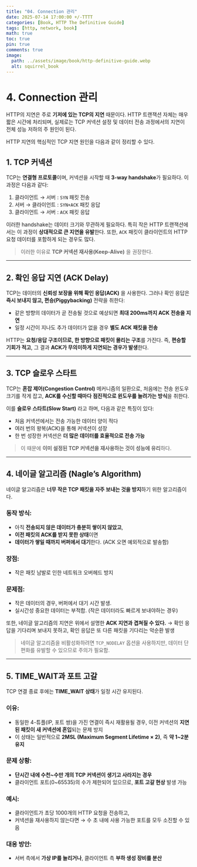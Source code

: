 ```yaml
---
title: "04. Connection 관리"
date: 2025-07-14 17:00:00 +/-TTTT
categories: [Book, HTTP The Definitive Guide]
tags: [http, network, book]
math: true
toc: true
pin: true
comments: true
image:
  path: ../assets/image/book/http-definitive-guide.webp
  alt: squirrel_book
---
```


# 4. Connection 관리

HTTP의 지연은 주로 **기저에 있는 TCP의 지연** 때문이다.
HTTP 트랜잭션 자체는 매우 짧은 시간에 처리되며, 실제로는 TCP 커넥션 설정 및 데이터 전송 과정에서의 지연이 전체 성능 저하의 주 원인이 된다.

HTTP 지연의 핵심적인 TCP 지연 원인을 다음과 같이 정리할 수 있다.

## 1. TCP 커넥션

TCP는 **연결형 프로토콜**이며, 커넥션을 시작할 때 **3-way handshake**가 필요하다.
이 과정은 다음과 같다:

1. 클라이언트 → 서버 : `SYN` 패킷 전송
2. 서버 → 클라이언트 : `SYN+ACK` 패킷 응답
3. 클라이언트 → 서버 : `ACK` 패킷 응답

이러한 handshake는 데이터 크기와 무관하게 필요하다.
특히 작은 HTTP 트랜잭션에서는 이 과정이 **상대적으로 큰 지연을 유발**한다.
또한, `ACK` 패킷이 클라이언트의 HTTP 요청 데이터를 포함하게 되는 경우도 많다.

> 이러한 이유로 **TCP 커넥션 재사용(Keep-Alive)** 을 권장한다.

---

## 2. 확인 응답 지연 (ACK Delay)

TCP는 데이터의 **신뢰성 보장을 위해 확인 응답(ACK)** 을 사용한다.
그러나 확인 응답은 **즉시 보내지 않고, 편승(Piggybacking)** 전략을 취한다:

* 같은 방향의 데이터가 곧 전송될 것으로 예상되면 **최대 200ms까지 ACK 전송을 지연**
* 일정 시간이 지나도 추가 데이터가 없을 경우 **별도 ACK 패킷을 전송**

HTTP는 **요청/응답 구조이므로, 한 방향으로 패킷이 몰리는 구조**를 가진다. 즉, **편승할 기회가 적고**, 그 결과 **ACK가 무의미하게 지연되는 경우가 발생**한다.

---

## 3. TCP 슬로우 스타트

TCP는 **혼잡 제어(Congestion Control)** 메커니즘의 일환으로,
처음에는 전송 윈도우 크기를 작게 잡고, **ACK를 수신할 때마다 점진적으로 윈도우를 늘려가는 방식**을 취한다.

이를 **슬로우 스타트(Slow Start)** 라고 하며, 다음과 같은 특징이 있다:

* 처음 커넥션에서는 전송 가능한 데이터 양이 적다
* 여러 번의 왕복(ACK)을 통해 커넥션이 성장
* 한 번 성장한 커넥션은 **더 많은 데이터를 효율적으로 전송 가능**

> 이 때문에 **이미 설정된 TCP 커넥션을 재사용하는 것이 성능에 유리**하다.

---

## 4. 네이글 알고리즘 (Nagle’s Algorithm)

네이글 알고리즘은 **너무 작은 TCP 패킷을 자주 보내는 것을 방지**하기 위한 알고리즘이다.

### 동작 방식:

* 아직 **전송되지 않은 데이터가 충분히 쌓이지 않았고**,
* **이전 패킷의 ACK를 받지 못한 상태**이면
* **데이터가 쌓일 때까지 버퍼에서 대기**한다. (ACK 오면 예외적으로 발송함)

### 장점:

* 작은 패킷 남발로 인한 네트워크 오버헤드 방지

### 문제점:

* 작은 데이터의 경우, 버퍼에서 대기 시간 발생.
* 실시간성 중요한 데이터는 부적합. (작은 데이터라도 빠르게 보내야하는 경우)

또한, 네이글 알고리즘의 지연은 위에서 설명한 **ACK 지연과 겹쳐질 수 있다.**
→ 확인 응답을 기다리며 보내지 못하고, 확인 응답은 또 다른 패킷을 기다리는 악순환 발생

> 네이글 알고리즘을 비활성화하려면 `TCP_NODELAY` 옵션을 사용하지만,
> 데이터 단편화를 유발할 수 있으므로 주의가 필요함.

---

## 5. TIME\_WAIT과 포트 고갈

TCP 연결 종료 후에는 **TIME\_WAIT 상태**가 일정 시간 유지된다.

### 이유:

* 동일한 4-튜플(IP, 포트 쌍)을 가진 연결이 즉시 재활용될 경우,
  이전 커넥션의 **지연된 패킷이 새 커넥션에 혼입**되는 문제 방지
* 이 상태는 일반적으로 **2MSL (Maximum Segment Lifetime × 2)**, 즉 **약 1\~2분 유지**

### 문제 상황:

* **단시간 내에 수천\~수만 개의 TCP 커넥션이 생기고 사라지는 경우**
* 클라이언트 포트(0\~65535)의 수가 제한되어 있으므로,
  **포트 고갈 현상** 발생 가능

### 예시:

* 클라이언트가 초당 1000개의 HTTP 요청을 전송하고,
* 커넥션을 재사용하지 않는다면
  → 수 초 내에 사용 가능한 포트를 모두 소진할 수 있음

### 대응 방안:

* 서버 측에서 **가상 IP를 늘리거나**, 클라이언트 측 **부하 생성 장비를 분산**